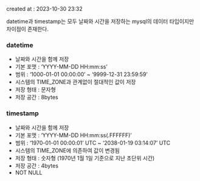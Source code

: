 created at : 2023-10-30 23:32 



datetime과 timestamp는 모두 날짜와 시간을 저장하는 mysql의 데이터 타입이지만 차이점이 존재한다. 




### datetime
- 날짜와 시간을 함께 저장 
- 기본 포맷 : ‘YYYY-MM-DD HH:mm:ss’
- 범위 : ‘1000-01-01 00:00:00’ ~ ‘9999-12-31 23:59:59’
- 시스템의 TIME_ZONE과 관계없이 절대적인 값이 저장 
- 저장 형태 : 문자형 
- 저장 공간 : 8bytes


### timestamp
- 날짜와 시간을 함께 저장 
- 기본 포맷 : ‘YYYY-MM-DD HH:mm:ss(.FFFFFF)’
- 범위 : ‘1970-01-01 00:00:01’ UTC  ~ ‘2038-01-19 03:14:07’ UTC
- 시스템의 TIME_ZONE에 의존하여 값이 변경됨 
- 저장 형태 : 숫자형 (1970년 1월 1일 기준으로 지난 초단위 시간)
- 저장 공간 : 4bytes
- NOT NULL 

